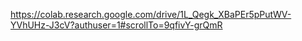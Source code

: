 https://colab.research.google.com/drive/1L_Qegk_XBaPEr5pPutWV-YVhUHz-J3cV?authuser=1#scrollTo=9qfivY-grQmR
